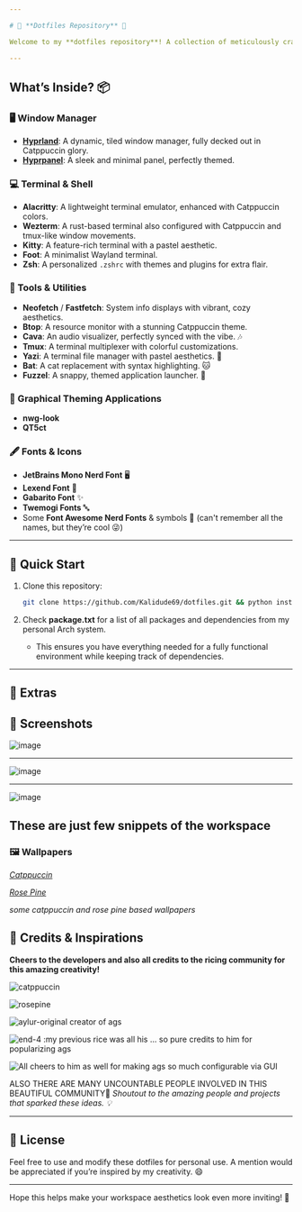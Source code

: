 ```yaml
---

# 🌟 **Dotfiles Repository** 🌟

Welcome to my **dotfiles repository**! A collection of meticulously crafted configurations infused with the cozy pastel vibes of the **Catppuccin colorscheme**. Whether you’re here to explore, clone, or find inspiration, this is your one-stop destination for a polished Linux setup. 

---
```


## **What’s Inside?** 📦

### **🖥️ Window Manager**
- [**Hyprland**](https://github.com/hyprwm/Hyprland): A dynamic, tiled window manager, fully decked out in Catppuccin glory.
- [**Hyprpanel**](https://github.com/Jas-SinghFSU/HyprPanel): A sleek and minimal panel, perfectly themed.

### **💻 Terminal & Shell**
- **Alacritty**: A lightweight terminal emulator, enhanced with Catppuccin colors.
- **Wezterm**: A rust-based terminal also configured with Catppuccin and tmux-like window movements.
- **Kitty**: A feature-rich terminal with a pastel aesthetic.
- **Foot**: A minimalist Wayland terminal.
- **Zsh**: A personalized `.zshrc` with themes and plugins for extra flair.

### **🔧 Tools & Utilities**
- **Neofetch** / **Fastfetch**: System info displays with vibrant, cozy aesthetics.
- **Btop**: A resource monitor with a stunning Catppuccin theme.
- **Cava**: An audio visualizer, perfectly synced with the vibe. 🎶
- **Tmux**: A terminal multiplexer with colorful customizations.
- **Yazi**: A terminal file manager with pastel aesthetics. 📂
- **Bat**: A cat replacement with syntax highlighting. 🐱
- **Fuzzel**: A snappy, themed application launcher. 🚀

### **🎨 Graphical Theming Applications**
- **nwg-look**
- **QT5ct**

### **🖋️ Fonts & Icons**
- **JetBrains Mono Nerd Font** 🖥️
- **Lexend Font** 📖
- **Gabarito Font** ✨
- **Twemogi Fonts** 🔤
- Some **Font Awesome Nerd Fonts** & symbols 🦄 (can't remember all the names, but they’re cool 😜)

---

## **🚀 Quick Start**

1. Clone this repository:   
   ```bash
   git clone https://github.com/Kalidude69/dotfiles.git && python install.py
   ```

2. Check **package.txt** for a list of all packages and dependencies from my personal Arch system.  
   - This ensures you have everything needed for a fully functional environment while keeping track of dependencies.

---

## **🎁 Extras**




## **📸 Screenshots**
![image](https://github.com/user-attachments/assets/9850eda3-f21f-41e0-b398-844d64875264)

---

![image](https://github.com/user-attachments/assets/586feb4d-1941-48a3-b756-fa18454ebfe0)


---
![image](https://github.com/user-attachments/assets/f20da9d7-7762-401f-9022-36026d50bdfe)
## **These are just few snippets of the workspace**




### **🖼️ Wallpapers**
_[Catppuccin](https://github.com/orangci/walls-catppuccin-mocha)_

_[Rose Pine](https://github.com/rose-pine/wallpapers)_

*some catppuccin and rose pine based wallpapers*


## **🙏 Credits & Inspirations**

**Cheers to the developers and also all credits to the ricing community for this amazing creativity!**

![catppuccin](https://catppuccin.com)

![rosepine](https://rosepinetheme.com/)

![aylur-original creator of ags](https://github.com/Aylur)

![end-4 :my previous rice was all his ... so pure credits to him for popularizing ags](https://github.com/end-4/dots-hyprland/)

![All cheers to him as well for making ags so much configurable via GUI](https://github.com/Jas-SinghFSU/HyprPanel)

ALSO THERE ARE MANY UNCOUNTABLE PEOPLE INVOLVED IN THIS BEAUTIFUL COMMUNITY💫
*Shoutout to the amazing people and projects that sparked these ideas. 💡*

---

## **📄 License**
Feel free to use and modify these dotfiles for personal use. A mention would be appreciated if you’re inspired by my creativity. 😄

---

Hope this helps make your workspace aesthetics look even more inviting! 🌈
